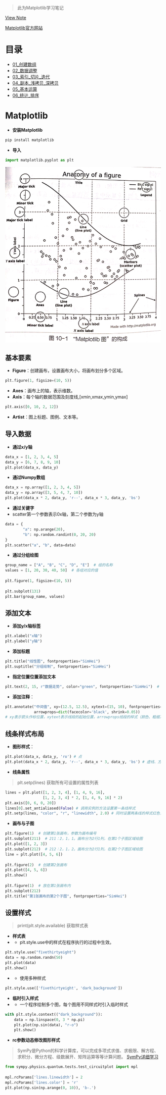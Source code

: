 > 此为Matplotlib学习笔记

 [View Note]()

[Matplotlib官方网站](https://matplotlib.org/)

# 目录

- [01_创建数组](./01_创建数组.html)
- [02_数据调整](./02_数据调整.html)
- [03_索引_切片_迭代](03_索引_切片_迭代.html)
- [04_副本_浅拷贝_深拷贝](04_副本_浅拷贝_深拷贝.html)
- [05_基本运算](./05_基本运算.html)
- [06_统计_排序](./06_统计_排序.html)

# Matplotlib
- **安装Matplotlib**
```py
pip install matplotlib
```

- **导入**
```py
import matplotlib.pyplot as plt
```

![](./../image/matplotlib1.jpg)

## 基本要素
- **Figure**：创建画布，设置画布大小，将画布划分多个区域。
```py
plt.figure(1, figsize=(10, 5))
```
- **Axes**：画布上的轴，表示维数。
- **Axis**：每个轴的数据范围及刻度线,[xmin,xmax,ymin,ymax]
```py
plt.axis([0, 10, 2, 12]) 
```
- **Artist**：图上标题、图例、文本等。

## 导入数据
- **通过x/y轴**
```py
data_x = [1, 2, 3, 4, 5]
data_y = [6, 7, 8, 9, 10]
plt.plot(data_x, data_y)
```
- **通过Numpy数组**
```py
data_x = np.array([1, 2, 3, 4, 5])
data_y = np.array([3, 5, 4, 7, 10])
plt.plot(data_x * 2, data_y, 'r--', data_x * 3, data_y, 'bs') 
```
- **通过关键字**
- scatter第一个参数表示0x轴，第二个参数为y轴
```py
data = {
        "a": np.arange(20),
        "b": np.random.randint(0, 20, 20)
}
plt.scatter("a", "b", data=data)
```

- **通过分组绘图**
```py
group_name = ["A", "B", "C", "D", "E"]  # 组的名称
values = [1, 20, 30, 40, 50]  # 各组对应的值

plt.figure(1, figsize=(10, 5))

plt.subplot(131)
plt.bar(group_name, values)
```


## 添加文本
- **添加y/x轴标签**
```py
plt.xlabel("x轴")
plt.ylabel("y轴")
```
- **添加标题**
```py
plt.title("线性图", fontproperties="SimHei")
plt.suptitle("分组绘制", fontproperties="SimHei")
```
- **指定位置位置添加文本**
```py
plt.text(2, 15, r"数据走势", color="green", fontproperties="SimHei")  # 在（2，15）位置添加文本
```
- **添加注释**：
```py
plt.annotate("中间值", xy=(12.5, 12.5), xytext=(15, 10), fontproperties="SimHei",
             arrowprops=dict(facecolor='black', shrink=0.05))
# xy表示箭头作标位置，xytext表示线段的起始位置，arrowprops线段的样式（颜色、粗细）
```

## 线条样式布局

- **图形样式**：
```py
plt.plot(data_x, data_y, 'ro') # 点
plt.plot(data_x * 2, data_y, 'r--', data_x * 3, data_y, 'bs') # 虚线、方块
```
- **线条属性**
> plt.setp(lines) 获取所有可设置的属性列表
```py
lines = plt.plot([1, 2, 3, 4], [1, 4, 9, 16],
                 [1, 2, 3, 4] * 2, [1, 4, 9, 16] * 2)
plt.axis([0, 6, 0, 20])
lines[0].set_antialiased(False) # 调用实例的方法设置第一条线样式
plt.setp(lines, "color", "r", "linewidth", 2.0) # 同时设置两条线的样式红色，宽度为2.0英寸
```

- **画布与子图**
```py
plt.figure(1)  # 创建第1张画布，参数为画布编号
plt.subplot(211)  # 211：2，1，1。画布分为2行1列，在第1个子图区域绘图
plt.plot([1, 2, 3])
plt.subplot(212)  # 212：2，1，2。画布分为2行1列，在第2个子图区域绘图
line = plt.plot([4, 5, 6])

plt.figure(2)  # 创建第2张画布
plt.plot([4, 5, 6])
plt.show()

plt.figure(1)  # 放在第1张画布内
plt.subplot(212)
plt.title("第1张画布的第2个子图", fontproperties="SimHei")
```

## 设置样式
> print(plt.style.available)  获取样式表
- **样式表**
-  - plt.style.use中的样式在程序执行的过程中生效。
```py
plt.style.use("fivethirtyeight")
data = np.random.randn(50)
plt.plot(data)
plt.show()
```
-  - 使用多种样式
```py
plt.style.use(['fivethirtyeight', 'dark_background'])
```
- **临时引入样式**
- - 一个程序绘制多个图，每个图用不同样式时引入临时样式
```py
with plt.style.context(("dark_background")):
    data = np.linspace(0, 3 * np.pi)
    plt.plot(np.sin(data), "r-o")
    plt.show()
```
- **rc参数动态修改图形样式**
> SymPy是Python的科学计算库，可以完成多项式求值、求极限、解方程、求积分、微分方程、级数展开、矩阵运算等等计算问题。
[ SymPy详细学习](https://www.jianshu.com/p/339c91ae9f41)
```py
from sympy.physics.quantum.tests.test_circuitplot import mpl

mpl.rcParams['lines.linewidth'] = 2
mpl.rcParams['lines.color'] = 'r'
plt.plot(np.sin(np.arange(0, 10)), 'b-.')
```


